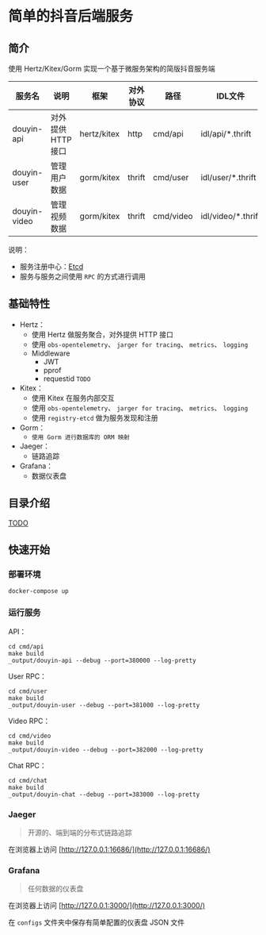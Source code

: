 # 简单的抖音后端服务

## 简介

使用 Hertz/Kitex/Gorm 实现一个基于微服务架构的简版抖音服务端

| 服务名          | 说明           | 框架          | 对外协议   | 路径        | IDL文件              |
|--------------|--------------|-------------|--------|-----------|--------------------|
| douyin-api   | 对外提供 HTTP 接口 | hertz/kitex | http   | cmd/api   | idl/api/*.thrift   |
| douyin-user  | 管理用户数据       | gorm/kitex  | thrift | cmd/user  | idl/user/*.thrift  |
| douyin-video | 管理视频数据       | gorm/kitex  | thrift | cmd/video | idl/video/*.thrift |

说明：
- 服务注册中心：[Etcd](https://etcd.io/)
- 服务与服务之间使用 `RPC` 的方式进行调用

## 基础特性

- Hertz：
    - 使用 Hertz 做服务聚合，对外提供 HTTP 接口
    - 使用 `obs-opentelemetry`、 `jarger for tracing`、 `metrics`、 `logging`
    - Middleware
        - JWT
        - pprof
        - requestid `TODO`
- Kitex：
    - 使用 Kitex 在服务内部交互
    - 使用 `obs-opentelemetry`、 `jarger for tracing`、 `metrics`、 `logging`
    - 使用 `registry-etcd` 做为服务发现和注册
- Gorm：
    - `使用 Gorm 进行数据库的 ORM 映射`
- Jaeger：
    - 链路追踪
- Grafana：
    - 数据仪表盘

## 目录介绍

[TODO](https://github.com/cloudwego/biz-demo/tree/main/easy_note#catalog-introduce)

## 快速开始

### 部署环境

```shell
docker-compose up
```

### 运行服务

API：
```shell
cd cmd/api
make build
_output/douyin-api --debug --port=380000 --log-pretty
```
User RPC：
```shell
cd cmd/user
make build
_output/douyin-user --debug --port=381000 --log-pretty
```
Video RPC：
```shell
cd cmd/video
make build
_output/douyin-video --debug --port=382000 --log-pretty
```
Chat RPC：
```shell
cd cmd/chat
make build
_output/douyin-chat --debug --port=383000 --log-pretty
```

### Jaeger
> 开源的、端到端的分布式链路追踪

在浏览器上访问 [http://127.0.0.1:16686/](http://127.0.0.1:16686/)

### Grafana
> 任何数据的仪表盘

在浏览器上访问 [http://127.0.0.1:3000/](http://127.0.0.1:3000/)

在 `configs` 文件夹中保存有简单配置的仪表盘 JSON 文件


